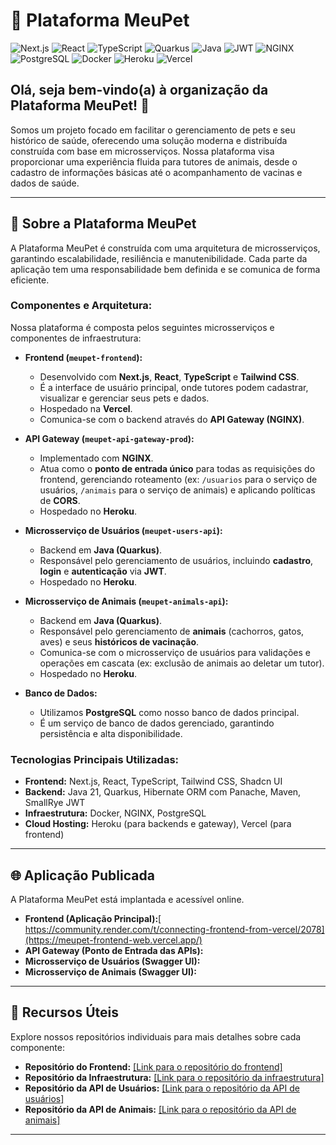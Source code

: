 # 🐾 Plataforma MeuPet

![Next.js](https://img.shields.io/badge/Next.js-000000?style=for-the-badge&logo=next.js&logoColor=white)
![React](https://img.shields.io/badge/React-61DAFB?style=for-the-badge&logo=react&logoColor=white)
![TypeScript](https://img.shields.io/badge/TypeScript-3178C6?style=for-the-badge&logo=typescript&logoColor=white)
![Quarkus](https://img.shields.io/badge/Quarkus-3.14-blueviolet?style=for-the-badge)
![Java](https://img.shields.io/badge/Java-21-blue?style=for-the-badge)
![JWT](https://img.shields.io/badge/JWT-black?style=for-the-badge&logo=json-web-tokens)
![NGINX](https://img.shields.io/badge/NGINX-009639?style=for-the-badge&logo=nginx&logoColor=white)
![PostgreSQL](https://img.shields.io/badge/PostgreSQL-316192?style=for-the-badge&logo=postgresql&logoColor=white)
![Docker](https://img.shields.io/badge/Docker-2496ED?style=for-the-badge&logo=docker&logoColor=white)
![Heroku](https://img.shields.io/badge/Heroku-430098?style=for-the-badge&logo=heroku&logoColor=white)
![Vercel](https://img.shields.io/badge/Vercel-000000?style=for-the-badge&logo=vercel&logoColor=white)

## Olá, seja bem-vindo(a) à organização da **Plataforma MeuPet**! 👋

Somos um projeto focado em facilitar o gerenciamento de pets e seu histórico de saúde, oferecendo uma solução moderna e distribuída construída com base em microsserviços. Nossa plataforma visa proporcionar uma experiência fluida para tutores de animais, desde o cadastro de informações básicas até o acompanhamento de vacinas e dados de saúde.

---

## 🚀 Sobre a Plataforma MeuPet

A Plataforma MeuPet é construída com uma arquitetura de microsserviços, garantindo escalabilidade, resiliência e manutenibilidade. Cada parte da aplicação tem uma responsabilidade bem definida e se comunica de forma eficiente.

### **Componentes e Arquitetura:**

Nossa plataforma é composta pelos seguintes microsserviços e componentes de infraestrutura:

* **Frontend (`meupet-frontend`):**
    * Desenvolvido com **Next.js**, **React**, **TypeScript** e **Tailwind CSS**.
    * É a interface de usuário principal, onde tutores podem cadastrar, visualizar e gerenciar seus pets e dados.
    * Hospedado na **Vercel**.
    * Comunica-se com o backend através do **API Gateway (NGINX)**.

* **API Gateway (`meupet-api-gateway-prod`):**
    * Implementado com **NGINX**.
    * Atua como o **ponto de entrada único** para todas as requisições do frontend, gerenciando roteamento (ex: `/usuarios` para o serviço de usuários, `/animais` para o serviço de animais) e aplicando políticas de **CORS**.
    * Hospedado no **Heroku**.

* **Microsserviço de Usuários (`meupet-users-api`):**
    * Backend em **Java (Quarkus)**.
    * Responsável pelo gerenciamento de usuários, incluindo **cadastro**, **login** e **autenticação** via **JWT**.
    * Hospedado no **Heroku**.

* **Microsserviço de Animais (`meupet-animals-api`):**
    * Backend em **Java (Quarkus)**.
    * Responsável pelo gerenciamento de **animais** (cachorros, gatos, aves) e seus **históricos de vacinação**.
    * Comunica-se com o microsserviço de usuários para validações e operações em cascata (ex: exclusão de animais ao deletar um tutor).
    * Hospedado no **Heroku**.

* **Banco de Dados:**
    * Utilizamos **PostgreSQL** como nosso banco de dados principal.
    * É um serviço de banco de dados gerenciado, garantindo persistência e alta disponibilidade.

### **Tecnologias Principais Utilizadas:**

* **Frontend:** Next.js, React, TypeScript, Tailwind CSS, Shadcn UI
* **Backend:** Java 21, Quarkus, Hibernate ORM com Panache, Maven, SmallRye JWT
* **Infraestrutura:** Docker, NGINX, PostgreSQL
* **Cloud Hosting:** Heroku (para backends e gateway), Vercel (para frontend)

---

## 🌐 Aplicação Publicada

A Plataforma MeuPet está implantada e acessível online.

* **Frontend (Aplicação Principal):**[ https://community.render.com/t/connecting-frontend-from-vercel/2078](https://meupet-frontend-web.vercel.app/)
* **API Gateway (Ponto de Entrada das APIs):** 
* **Microsserviço de Usuários (Swagger UI):** 
* **Microsserviço de Animais (Swagger UI):** 

---

## 📖 Recursos Úteis

Explore nossos repositórios individuais para mais detalhes sobre cada componente:

* **Repositório do Frontend:** [[Link para o repositório do frontend]](https://github.com/MeuPet-Platform/meupet-webapp)
* **Repositório da Infraestrutura:** [[Link para o repositório da infraestrutura]](https://github.com/MeuPet-Platform/meupet-infra)
* **Repositório da API de Usuários:** [[Link para o repositório da API de usuários]](https://github.com/MeuPet-Platform/meupet-users-api)
* **Repositório da API de Animais:** [[Link para o repositório da API de animais]](https://github.com/MeuPet-Platform/meupet-animals-api)

---
